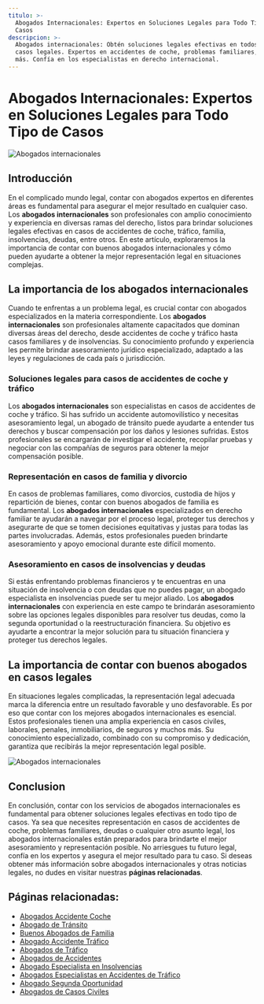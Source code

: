```yaml
---
titulo: >-
  Abogados Internacionales: Expertos en Soluciones Legales para Todo Tipo de
  Casos
descripcion: >-
  Abogados internacionales: Obtén soluciones legales efectivas en todos los
  casos legales. Expertos en accidentes de coche, problemas familiares, deudas y
  más. Confía en los especialistas en derecho internacional.
---
```


# Abogados Internacionales: Expertos en Soluciones Legales para Todo Tipo de Casos

![Abogados internacionales](./img/abogados-internacionales-1.webp)

## Introducción

En el complicado mundo legal, contar con abogados expertos en diferentes áreas es fundamental para asegurar el mejor resultado en cualquier caso. Los **abogados internacionales** son profesionales con amplio conocimiento y experiencia en diversas ramas del derecho, listos para brindar soluciones legales efectivas en casos de accidentes de coche, tráfico, familia, insolvencias, deudas, entre otros. En este artículo, exploraremos la importancia de contar con buenos abogados internacionales y cómo pueden ayudarte a obtener la mejor representación legal en situaciones complejas.

## La importancia de los abogados internacionales

Cuando te enfrentas a un problema legal, es crucial contar con abogados especializados en la materia correspondiente. Los **abogados internacionales** son profesionales altamente capacitados que dominan diversas áreas del derecho, desde accidentes de coche y tráfico hasta casos familiares y de insolvencias. Su conocimiento profundo y experiencia les permite brindar asesoramiento jurídico especializado, adaptado a las leyes y regulaciones de cada país o jurisdicción.

### Soluciones legales para casos de accidentes de coche y tráfico

Los **abogados internacionales** son especialistas en casos de accidentes de coche y tráfico. Si has sufrido un accidente automovilístico y necesitas asesoramiento legal, un abogado de tránsito puede ayudarte a entender tus derechos y buscar compensación por los daños y lesiones sufridas. Estos profesionales se encargarán de investigar el accidente, recopilar pruebas y negociar con las compañías de seguros para obtener la mejor compensación posible.

### Representación en casos de familia y divorcio

En casos de problemas familiares, como divorcios, custodia de hijos y repartición de bienes, contar con buenos abogados de familia es fundamental. Los **abogados internacionales** especializados en derecho familiar te ayudarán a navegar por el proceso legal, proteger tus derechos y asegurarte de que se tomen decisiones equitativas y justas para todas las partes involucradas. Además, estos profesionales pueden brindarte asesoramiento y apoyo emocional durante este difícil momento.

### Asesoramiento en casos de insolvencias y deudas

Si estás enfrentando problemas financieros y te encuentras en una situación de insolvencia o con deudas que no puedes pagar, un abogado especialista en insolvencias puede ser tu mejor aliado. Los **abogados internacionales** con experiencia en este campo te brindarán asesoramiento sobre las opciones legales disponibles para resolver tus deudas, como la segunda oportunidad o la reestructuración financiera. Su objetivo es ayudarte a encontrar la mejor solución para tu situación financiera y proteger tus derechos legales.

## La importancia de contar con buenos abogados en casos legales

En situaciones legales complicadas, la representación legal adecuada marca la diferencia entre un resultado favorable y uno desfavorable. Es por eso que contar con los mejores abogados internacionales es esencial. Estos profesionales tienen una amplia experiencia en casos civiles, laborales, penales, inmobiliarios, de seguros y muchos más. Su conocimiento especializado, combinado con su compromiso y dedicación, garantiza que recibirás la mejor representación legal posible.

![Abogados internacionales](./img/abogados-internacionales-2.webp)

## Conclusion

En conclusión, contar con los servicios de abogados internacionales es fundamental para obtener soluciones legales efectivas en todo tipo de casos. Ya sea que necesites representación en casos de accidentes de coche, problemas familiares, deudas o cualquier otro asunto legal, los abogados internacionales están preparados para brindarte el mejor asesoramiento y representación posible. No arriesgues tu futuro legal, confía en los expertos y asegura el mejor resultado para tu caso. Si deseas obtener más información sobre abogados internacionales y otras noticias legales, no dudes en visitar nuestras **páginas relacionadas**.

## Páginas relacionadas:

- [Abogados Accidente Coche](abogados-accidente-coche)
- [Abogado de Tránsito](abogado-de-transito)
- [Buenos Abogados de Familia](buenos-abogados-de-familia)
- [Abogado Accidente Tráfico](abogado-accidente-trafico)
- [Abogados de Tráfico](abogados-de-trafico)
- [Abogados de Accidentes](abogados-de-accidentes)
- [Abogado Especialista en Insolvencias](abogado-especialista-en-insolvencias)
- [Abogados Especialistas en Accidentes de Tráfico](abogados-especialistas-en-accidentes-de-trafico)
- [Abogado Segunda Oportunidad](abogado-segunda-oportunidad)
- [Abogados de Casos Civiles](abogados-de-casos-civiles)
